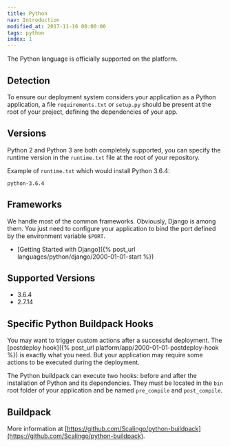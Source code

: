 ```yaml
---
title: Python
nav: Introduction
modified_at: 2017-11-16 00:00:00
tags: python
index: 1
---
```


The Python language is officially supported on the platform.

## Detection

To ensure our deployment system considers your application as a Python
application, a file `requirements.txt` or `setup.py` should be present at the
root of your project, defining the dependencies of your app.

## Versions

Python 2 and Python 3 are both completely supported, you can specify the
runtime version in the `runtime.txt` file at the root of your repository.

Example of `runtime.txt` which would install Python 3.6.4:

```text
python-3.6.4
```

## Frameworks

We handle most of the common frameworks. Obviously, Django is among them. You just need to
configure your application to bind the port defined by the environment variable `$PORT`.

* [Getting Started with Django]({% post_url languages/python/django/2000-01-01-start %})

## Supported Versions

* 3.6.4
* 2.7.14

## Specific Python Buildpack Hooks

You may want to trigger custom actions after a successful deployment. The [postdeploy hook]({%
post_url platform/app/2000-01-01-postdeploy-hook %}) is exactly what you need. But your
application may require some actions to be executed during the deployment.

The Python buildpack can execute two hooks: before and after the installation of Python and its
dependencies. They must be located in the `bin` root folder of your application and be named
`pre_compile` and `post_compile`.

## Buildpack

More information at
[https://github.com/Scalingo/python-buildpack](https://github.com/Scalingo/python-buildpack).
